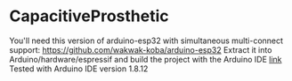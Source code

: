 # CapacitiveProsthetic
You'll need this version of arduino-esp32 with simultaneous multi-connect support: https://github.com/wakwak-koba/arduino-esp32
Extract it into Arduino/hardware/espressif and build the project with the Arduino IDE [link](https://www.arduino.cc/en/main/software)
Tested with Arduino IDE version 1.8.12
